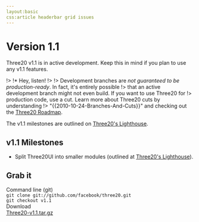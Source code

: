 ```yaml
---
layout:basic
css:article headerbar grid issues
---
```


<div id="content">
<div class="fixed-width" markdown="1">

Version 1.1
===========

Three20 v1.1 is in active development. Keep this in mind if you plan to use any v1.1 features.

!> !* Hey, listen!
!> 
!> Development branches are *not guaranteed to be production-ready*. In fact, it's entirely possible
!> that an active development branch might not even build. If you want to use Three20 for
!> production code, use a cut. Learn more about Three20 cuts by understanding
!> "{{2010-10-24-Branches-And-Cuts}}" and checking out the [Three20 Roadmap](/roadmap).

The v1.1 milestones are outlined on
[Three20's Lighthouse](http://three20.lighthouseapp.com/projects/62400/milestones/88714-three20-v11).

v1.1 Milestones
---------------

* Split Three20UI into smaller modules (outlined at [Three20's Lighthouse](http://three20.lighthouseapp.com/projects/62400/milestones/88714-three20-v11)).

Grab it
-------

<div class="grid">
  <div class="row right-border">
    <div class="col-2">Command line (git)
      <div class="subtext"><code>git clone git://github.com/facebook/three20.git</code></div>
      <div class="subtext"><code>git checkout v1.1</code></div>
    </div>
    <div class="col-2 no-right-border">Download
      <div class="subtext"><a href="http://github.com/facebook/three20/tarball/v1.1">Three20-v1.1.tar.gz</a></div>
    </div>
    <div class="clearfix"></div>
  </div>
</div>

</div> <!-- .fixed-width -->
</div> <!-- #content -->
